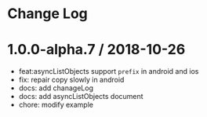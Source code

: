 # Change Log

1.0.0-alpha.7 / 2018-10-26
==================

  * feat:asyncListObjects support `prefix` in android and ios
  * fix: repair copy slowly in android
  * docs: add chanageLog
  * docs: add asyncListObjects document
  * chore: modify example
